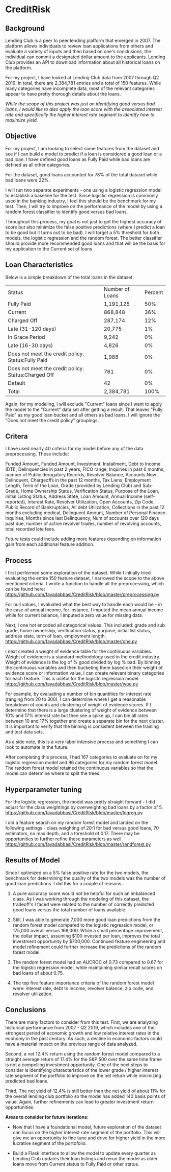 # CreditRisk

## Background

Lending Club is a peer to peer lending platform that emerged in 2007. The platform allows individuals to review loan applications from others and evaluate a variety of inputs and then based on one's conclusions, the individual can commit a designated dollar amount to the applicants. Lending Club provides an API to download information about all historical loans on the platform. 

For my project, I have looked at Lending Club data from 2007 through Q2 2019. In total, there are 2,384,781 entries and a total of 150 features. While many categories have incomplete data, most of the relevant categories appear to have pretty thorough details about the loans. 

_While the scope of this project was just on identifying good versus bad loans, I would like to also apply the loan score with the associated interest rate and specifically the higher interest rate segment to identify how to maximize yield._ 

## Objective

For my project, I am looking to select some features from the dataset and see if I can build a model to predict if a loan is considered a good loan or a bad loan. I have defined good loans as Fully Paid while bad loans are defined as all other categories. 

For the dataset, good loans accounted for 78% of the total dataset while bad loans were 22%.  

I will run two separate experiments - one using a logistic regression model to establish a baseline for the test. Since logistic regression is commonly used in the banking industry, I feel this should be the benchmark for my test. Then, I will try to improve on the performance of the model by using a random forest classifier to identify good versus bad loans. 

Throughout this process, my goal is not just to get the highest accuracy of score but also minimize the false positive predictions (where I predict a loan to be good but it turns out to be bad). I will target a 5% threshold for both models, the logistic regression and the random forest. The better classifier should provide more recommended good loans and that will be the basis for my application to the Current set of loans. 
 

## Loan Characteristics

Below is a simple breakdown of the total loans in the dataset. 

|                                                     |                 |         | 
|-----------------------------------------------------|-----------------|---------| 
| Status                                              | Number of Loans | Percent | 
| Fully Paid                                          | 1,191,125       | 50%     | 
| Current                                             |   868,848       | 36%     | 
| Charged Off                                         |   287,174       | 12%     | 
| Late (31-120 days)                                  |    20,775       | 1%      | 
| In Grace Period                                     |     9,242       | 0%      | 
| Late (16-30 days)                                   |     4,826       | 0%      | 
| Does not meet the credit policy. Status:Fully Paid  |     1,988       | 0%      | 
| Does not meet the credit policy. Status:Charged Off |       761       | 0%      | 
| Default                                             |        42       | 0%      | 
| Total                                               | 2,384,781       | 100%    | 

Again, for my modeling, I will exclude "Current" loans since I want to apply the model to the "Current" data set after getting a result. That leaves "Fully Paid" as my good loan bucket and all others as bad loans. I will ignore the "Does not meet the credit policy" groupings.  



## Critera

I have used nearly 40 criteria for my model before any of the data preprocessing. These include:
 
Funded Amount, Funded Amount, Investment, Installment, Debt to Income (DTI), Delinquencies in past 2 years, FICO range, Inquiries in past 6 months, number of Public derogatory Records, Revolver Balance, Accounts Now Delinquent, Chargeoffs in the past 12 months, Tax Liens, Employment Length, Term of the Loan, Grade (provided by Lending Club) and Sub-Grade, Home Ownership Status, Verification Status, Purpose of the Loan, Initial Listing Status, Address State, Loan Amount, Annual Income (self-reported), Interest Rate, Revolver Utilization, Open Accounts, Zip Code, Public Record of Bankruptcies, All debt Utilization, Collections in the past 12 months excluding medical, Delinquent Amount, Number of Personal Finance Inquiries, Months since last Delinquency, Num of accounts over 120 days past due, number of active revolver trades, number of revolving accounts, total recorded late fees. 

Future tests could include adding more features depending on information gain from each additional feature addition. 

## Process

I first performed some exploration of the dataset. While I initially tried evaluating the entire 150 feature dataset, I narrowed the scope to the above mentioned criteria. I wrote a function to handle all the preprocessing, which can be found here: https://github.com/fayadabbasi/CreditRisk/blob/master/preprocessing.py

For null values, I evaluated what the best way to handle each would be - in the case of annual income, for instance, I imputed the mean annual income while for current balance, I imputed a zero value for missing data. 

Next, I one hot encoded all categorical values. This included: grade and sub grade, home ownership,  verification status, purpose, initial list status, address state, term of loan, employment length. https://github.com/fayadabbasi/CreditRisk/blob/master/ohe.py

I next created a weight of evidence table for the continuous variables. Weight of evidence is a standard methodology used in the credit industry. Weight of evidence is the log of % good divided by log % bad. By binning the continuous variables and then bucketing them based on their weight of evidence score or information value, I can create relevant binary categories for each feature. This is useful for the logisitc regression model. https://github.com/fayadabbasi/CreditRisk/blob/master/woe.py

For example, by evaluating a number of bin quantities for interest rate (ranging from 20 to 300), I can determine where I get a reasonable breakdown of counts and clustering of weight of evidence scores. If I determine that there is a large clustering of weight of evidence between 10% and 17% interest rate but then see a spike up, I can bin all rates between 10 and 17% together and create a separate bin for the next cluster. It is important to verify that the binning is consistent between the training and test data sets. 

As a side note, this is a very labor intensive process and something I can look to automate in the future.  

After completing this process, I had 167 categories to evaluate on for my logistic regression model and 96 categories for my random forest model. The random forest model retained the continuous variables so that the model can determine where to split the trees.  

## Hyperparameter tuning

For the logistic regression, the model was pretty straight forward - I did adjust for the class weightings by overweighting bad loans by a factor of 5. https://github.com/fayadabbasi/CreditRisk/blob/master/logreg.py

I did a feature search on my random forest model and landed on the following settings - class weighting of 20:1 for bad versus good loans, 70 estimators, no max depth, and a threshold of 0.17. There may be opportunities to further refine these parameters as well. https://github.com/fayadabbasi/CreditRisk/blob/master/randforest.py

## Results of Model

Since I optimized on a 5% false positive rate for the two models, the benchmark for determining the quality of the two models was the number of good loan predictions. I did this for a couple of reasons: 

1. A pure accuracy score would not be helpful for such an imbalanced class. As I was working through the modeling of this dataset, the tradeoff's I faced were related to the number of correctly predicted good loans versus the total number of loans available. 

2. Still, I was able to generate 7,000 more good loan predictions from the random forest model compared to the logistic regression model, or 175,000 overall versus 168,000. While a small percentage improvement, the dollar impact, assuming $100 invested per loan, improves the total investment opportunity by $700,000. Continued feature engineering and model refinement could further increase the predictions of the random forest model. 

3. The random forest model had an AUCROC of 0.73 compared to 0.67 for the logistic regression model, while maintaining similar recall scores on bad loans of about 0.75. 

4. The top five feature importance criteria of the random forest model were: interest rate, debt to income, revolver balance, zip code, and revolver utilization. 

## Conclusions

There are many factors to consider from this test. First, we are analyzing historical performance from 2007 - Q2 2019, which includes one of the strongest period of economic growth and low relative interest rates in the economy in the past century. As such, a decline in economic factors could have a material impact on the previous range of data analyzed. 

Second, a net 12.4% return using the random forest model compared to a straight average return of 17.4% for the S&P 500 over the same time frame is not a compelling investment opportunity. One of the next steps to consider is identifying characteristics of the lower grade / higher interest rate segment of the portfolio to improve on the net return while minimizing predicted bad loans. 

Third, The net yield of 12.4% is still better than the net yield of about 11% for the overall lending club portfolio so the model has added 140 basis points of value. Again, further refinements can lead to greater investment return opportunities. 

**Areas to consider for future iterations:**

* Now that I have a foundational model, future exploration of the dataset can focus on the higher interest rate segment of the portfolio. This will give me an opportunity to fine tune and drive for higher yield in the more lucrative segment of the portofolio. 

* Build a Flask interface to allow the model to update every quarter as Lending Club updates their loan listings and rerun the model as older loans move from Current status to Fully Paid or other status.


